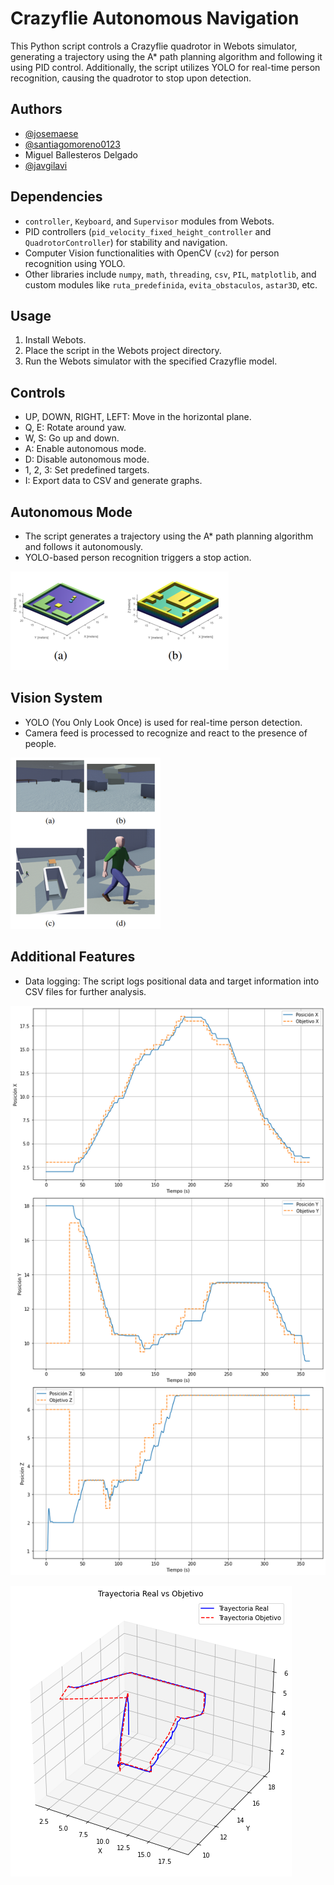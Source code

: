 # Crazyflie Autonomous Navigation

This Python script controls a Crazyflie quadrotor in Webots simulator, generating a trajectory using the A* path planning algorithm and following it using PID control. Additionally, the script utilizes YOLO for real-time person recognition, causing the quadrotor to stop upon detection.

## Authors

- [@josemaese](https://github.com/JoseMaese)
- [@santiagomoreno0123](https://github.com/santiagomoreno0123)
- Miguel Ballesteros Delgado
- [@javgilavi](https://github.com/javgilavi)


## Dependencies

- `controller`, `Keyboard`, and `Supervisor` modules from Webots.
- PID controllers (`pid_velocity_fixed_height_controller` and `QuadrotorController`) for stability and navigation.
- Computer Vision functionalities with OpenCV (`cv2`) for person recognition using YOLO.
- Other libraries include `numpy`, `math`, `threading`, `csv`, `PIL`, `matplotlib`, and custom modules like `ruta_predefinida`, `evita_obstaculos`, `astar3D`, etc.

## Usage

1. Install Webots.
2. Place the script in the Webots project directory.
3. Run the Webots simulator with the specified Crazyflie model.

## Controls

- UP, DOWN, RIGHT, LEFT: Move in the horizontal plane.
- Q, E: Rotate around yaw.
- W, S: Go up and down.
- A: Enable autonomous mode.
- D: Disable autonomous mode.
- 1, 2, 3: Set predefined targets.
- I: Export data to CSV and generate graphs.

## Autonomous Mode

- The script generates a trajectory using the A* path planning algorithm and follows it autonomously.
- YOLO-based person recognition triggers a stop action.

![Map](images/map.png)

## Vision System

- YOLO (You Only Look Once) is used for real-time person detection.
- Camera feed is processed to recognize and react to the presence of people.

![Person recognition](images/webots_map.png)

## Additional Features

- Data logging: The script logs positional data and target information into CSV files for further analysis.

![2D Trajectory](images/trayectoria_2D.png)

![3D Trajectory](images/Trayectoria_3D.png)
